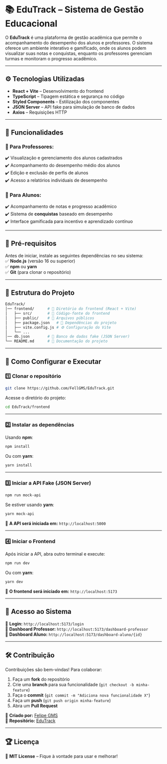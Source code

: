 # 📚 EduTrack – Sistema de Gestão Educacional  

O **EduTrack** é uma plataforma de gestão acadêmica que permite o acompanhamento do desempenho dos alunos e professores. O sistema oferece um ambiente interativo e gamificado, onde os alunos podem visualizar suas notas e conquistas, enquanto os professores gerenciam turmas e monitoram o progresso acadêmico.

---

## ⚙️ Tecnologias Utilizadas  

- **React + Vite** – Desenvolvimento do frontend  
- **TypeScript** – Tipagem estática e segurança no código  
- **Styled Components** – Estilização dos componentes  
- **JSON Server** – API fake para simulação de banco de dados  
- **Axios** – Requisições HTTP  

---

## 🚀 Funcionalidades  

### 🔹 Para Professores:  
✔️ Visualização e gerenciamento dos alunos cadastrados  
✔️ Acompanhamento do desempenho médio dos alunos  
✔️ Edição e exclusão de perfis de alunos  
✔️ Acesso a relatórios individuais de desempenho  

### 🔹 Para Alunos:  
✔️ Acompanhamento de notas e progresso acadêmico  
✔️ Sistema de **conquistas** baseado em desempenho  
✔️ Interface gamificada para incentivo e aprendizado contínuo  

---

## 📌 Pré-requisitos  

Antes de iniciar, instale as seguintes dependências no seu sistema:  
✅ **Node.js** (versão 16 ou superior)  
✅ **npm** ou **yarn**  
✅ **Git** (para clonar o repositório)  

---

## 📂 Estrutura do Projeto  

```bash
EduTrack/
│── frontend/      # 📂 Diretório do frontend (React + Vite)
│   ├── src/       # 📂 Código-fonte do frontend
│   ├── public/    # 📂 Arquivos públicos
│   ├── package.json   # 📜 Dependências do projeto
│   ├── vite.config.js # ⚙️ Configuração do Vite
│   └── ...        
│── db.json        # 📜 Banco de dados fake (JSON Server)
└── README.md      # 📜 Documentação do projeto
```

---

## 🔧 Como Configurar e Executar  

### 1️⃣ Clonar o repositório  

```sh
git clone https://github.com/FellGMS/EduTrack.git
```

Acesse o diretório do projeto:

```sh
cd EduTrack/frontend
```

---

### 2️⃣ Instalar as dependências  

Usando **npm**:  

```sh
npm install
```

Ou com **yarn**:  

```sh
yarn install
```

---

### 3️⃣ Iniciar a API Fake (JSON Server)  

```sh
npm run mock-api
```

Se estiver usando **yarn**:

```sh
yarn mock-api
```

📢 **A API será iniciada em:** `http://localhost:5000`

---

### 4️⃣ Iniciar o Frontend  

Após iniciar a API, abra outro terminal e execute:  

```sh
npm run dev
```

Ou com **yarn**:

```sh
yarn dev
```

📢 **O frontend será iniciado em:** `http://localhost:5173`

---

## 🎯 Acesso ao Sistema  

🔹 **Login:** `http://localhost:5173/login`  
🔹 **Dashboard Professor:** `http://localhost:5173/dashboard-professor`  
🔹 **Dashboard Aluno:** `http://localhost:5173/dashboard-aluno/{id}`  

---

## 🛠 Contribuição  

Contribuições são bem-vindas! Para colaborar:  

1. Faça um **fork** do repositório  
2. Crie uma **branch** para sua funcionalidade (`git checkout -b minha-feature`)  
3. Faça o **commit** (`git commit -m "Adiciona nova funcionalidade X"`)  
4. Faça um **push** (`git push origin minha-feature`)  
5. Abra um **Pull Request**  

📌 **Criado por:** [Felipe GMS](https://github.com/FellGMS)  
📌 **Repositório:** [EduTrack](https://github.com/FellGMS/EduTrack)  

---

## 🏆 Licença  

📝 **MIT License** – Fique à vontade para usar e melhorar!  
